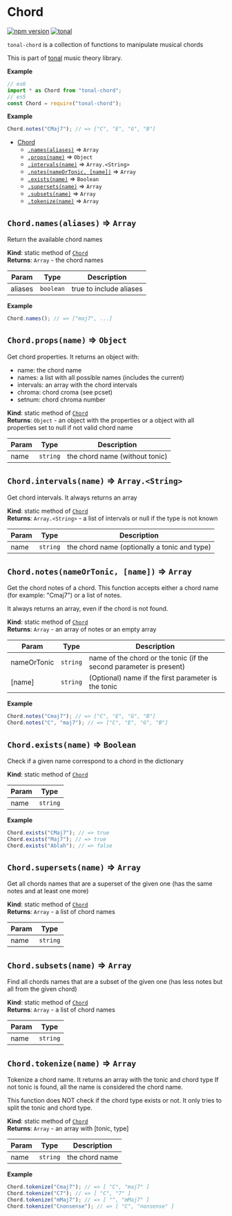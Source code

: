<a name="module_Chord"></a>

# Chord

[![npm version](https://img.shields.io/npm/v/tonal-chord.svg)](https://www.npmjs.com/package/tonal-chord)
[![tonal](https://img.shields.io/badge/tonal-chord-yellow.svg)](https://www.npmjs.com/browse/keyword/tonal)

`tonal-chord` is a collection of functions to manipulate musical chords

This is part of [tonal](https://www.npmjs.com/package/tonal) music theory library.

**Example**

```js
// es6
import * as Chord from "tonal-chord";
// es5
const Chord = require("tonal-chord");
```

**Example**

```js
Chord.notes("CMaj7"); // => ["C", "E", "G", "B"]
```

- [Chord](#module_Chord)
  - [`.names(aliases)`](#module_Chord.names) ⇒ <code>Array</code>
  - [`.props(name)`](#module_Chord.props) ⇒ <code>Object</code>
  - [`.intervals(name)`](#module_Chord.intervals) ⇒ <code>Array.&lt;String&gt;</code>
  - [`.notes(nameOrTonic, [name])`](#module_Chord.notes) ⇒ <code>Array</code>
  - [`.exists(name)`](#module_Chord.exists) ⇒ <code>Boolean</code>
  - [`.supersets(name)`](#module_Chord.supersets) ⇒ <code>Array</code>
  - [`.subsets(name)`](#module_Chord.subsets) ⇒ <code>Array</code>
  - [`.tokenize(name)`](#module_Chord.tokenize) ⇒ <code>Array</code>

<a name="module_Chord.names"></a>

## `Chord.names(aliases)` ⇒ <code>Array</code>

Return the available chord names

**Kind**: static method of [<code>Chord</code>](#module_Chord)  
**Returns**: <code>Array</code> - the chord names

| Param   | Type                 | Description             |
| ------- | -------------------- | ----------------------- |
| aliases | <code>boolean</code> | true to include aliases |

**Example**

```js
Chord.names(); // => ["maj7", ...]
```

<a name="module_Chord.props"></a>

## `Chord.props(name)` ⇒ <code>Object</code>

Get chord properties. It returns an object with:

- name: the chord name
- names: a list with all possible names (includes the current)
- intervals: an array with the chord intervals
- chroma: chord croma (see pcset)
- setnum: chord chroma number

**Kind**: static method of [<code>Chord</code>](#module_Chord)  
**Returns**: <code>Object</code> - an object with the properties or a object with all properties
set to null if not valid chord name

| Param | Type                | Description                    |
| ----- | ------------------- | ------------------------------ |
| name  | <code>string</code> | the chord name (without tonic) |

<a name="module_Chord.intervals"></a>

## `Chord.intervals(name)` ⇒ <code>Array.&lt;String&gt;</code>

Get chord intervals. It always returns an array

**Kind**: static method of [<code>Chord</code>](#module_Chord)  
**Returns**: <code>Array.&lt;String&gt;</code> - a list of intervals or null if the type is not known

| Param | Type                | Description                                  |
| ----- | ------------------- | -------------------------------------------- |
| name  | <code>string</code> | the chord name (optionally a tonic and type) |

<a name="module_Chord.notes"></a>

## `Chord.notes(nameOrTonic, [name])` ⇒ <code>Array</code>

Get the chord notes of a chord. This function accepts either a chord name
(for example: "Cmaj7") or a list of notes.

It always returns an array, even if the chord is not found.

**Kind**: static method of [<code>Chord</code>](#module_Chord)  
**Returns**: <code>Array</code> - an array of notes or an empty array

| Param       | Type                | Description                                                         |
| ----------- | ------------------- | ------------------------------------------------------------------- |
| nameOrTonic | <code>string</code> | name of the chord or the tonic (if the second parameter is present) |
| [name]      | <code>string</code> | (Optional) name if the first parameter is the tonic                 |

**Example**

```js
Chord.notes("Cmaj7"); // => ["C", "E", "G", "B"]
Chord.notes("C", "maj7"); // => ["C", "E", "G", "B"]
```

<a name="module_Chord.exists"></a>

## `Chord.exists(name)` ⇒ <code>Boolean</code>

Check if a given name correspond to a chord in the dictionary

**Kind**: static method of [<code>Chord</code>](#module_Chord)

| Param | Type                |
| ----- | ------------------- |
| name  | <code>string</code> |

**Example**

```js
Chord.exists("CMaj7"); // => true
Chord.exists("Maj7"); // => true
Chord.exists("Ablah"); // => false
```

<a name="module_Chord.supersets"></a>

## `Chord.supersets(name)` ⇒ <code>Array</code>

Get all chords names that are a superset of the given one
(has the same notes and at least one more)

**Kind**: static method of [<code>Chord</code>](#module_Chord)  
**Returns**: <code>Array</code> - a list of chord names

| Param | Type                |
| ----- | ------------------- |
| name  | <code>string</code> |

<a name="module_Chord.subsets"></a>

## `Chord.subsets(name)` ⇒ <code>Array</code>

Find all chords names that are a subset of the given one
(has less notes but all from the given chord)

**Kind**: static method of [<code>Chord</code>](#module_Chord)  
**Returns**: <code>Array</code> - a list of chord names

| Param | Type                |
| ----- | ------------------- |
| name  | <code>string</code> |

<a name="module_Chord.tokenize"></a>

## `Chord.tokenize(name)` ⇒ <code>Array</code>

Tokenize a chord name. It returns an array with the tonic and chord type
If not tonic is found, all the name is considered the chord name.

This function does NOT check if the chord type exists or not. It only tries
to split the tonic and chord type.

**Kind**: static method of [<code>Chord</code>](#module_Chord)  
**Returns**: <code>Array</code> - an array with [tonic, type]

| Param | Type                | Description    |
| ----- | ------------------- | -------------- |
| name  | <code>string</code> | the chord name |

**Example**

```js
Chord.tokenize("Cmaj7"); // => [ "C", "maj7" ]
Chord.tokenize("C7"); // => [ "C", "7" ]
Chord.tokenize("mMaj7"); // => [ "", "mMaj7" ]
Chord.tokenize("Cnonsense"); // => [ "C", "nonsense" ]
```
